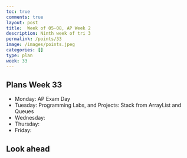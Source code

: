 ```yaml
---
toc: true
comments: true
layout: post
title:  Week of 05-08, AP Week 2
description: Ninth week of tri 3
permalink: /points/33
image: /images/points.jpeg
categories: []
type: plan
week: 33
---
```


## Plans Week 33
> 
- Monday: AP Exam Day
- Tuesday: Programming Labs, and Projects: Stack from ArrayList and Queues
- Wednesday: 
- Thursday: 
- Friday: 

## Look ahead
> 